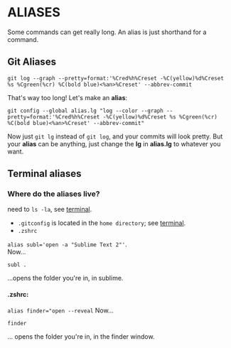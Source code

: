# ALIASES
Some commands can get really long. An alias is just shorthand for a command.

## Git Aliases

	git log --graph --pretty=format:'%Cred%h%Creset -%C(yellow)%d%Creset %s %Cgreen(%cr) %C(bold blue)<%an>%Creset' --abbrev-commit

That's way too long! Let's make an __alias__:

	git config --global alias.lg "log --color --graph --pretty=format:'%Cred%h%Creset -%C(yellow)%d%Creset %s %Cgreen(%cr) %C(bold blue)<%an>%Creset' --abbrev-commit"
	
Now just `git lg` instead of `git log`, and your commits will look pretty. But your __alias__ can be anything, just change the __lg__ in __alias.lg__ to whatever you want.

## Terminal aliases

### Where do the aliases live?
need to `ls -la`, see [terminal](terminal/terminal.md).
- `.gitconfig` is located in the `home directory`; see [terminal](terminal/terminal.md).
- `.zshrc`

`alias subl='open -a "Sublime Text 2"'`.
 <br>
Now... 

```
subl .
 ``` 
 ...opens the folder you're in, in sublime.


#### .zshrc:
`alias finder="open --reveal`
Now...

```
finder
```
... opens the folder you're in, in the finder window.